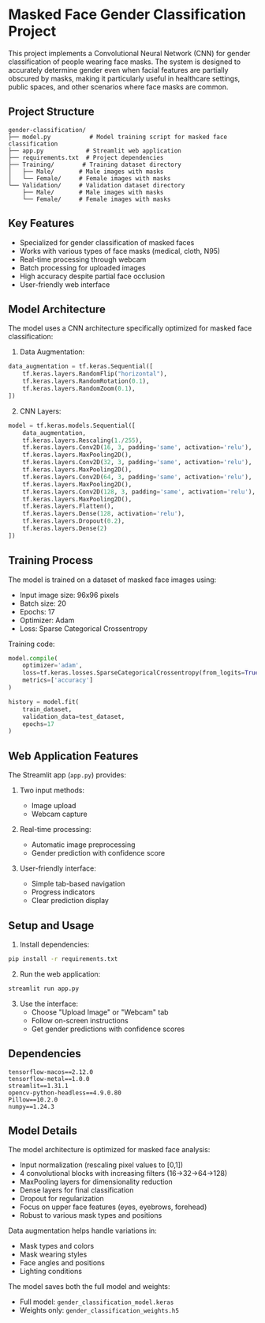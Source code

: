 # Masked Face Gender Classification Project

This project implements a Convolutional Neural Network (CNN) for gender classification of people wearing face masks. The system is designed to accurately determine gender even when facial features are partially obscured by masks, making it particularly useful in healthcare settings, public spaces, and other scenarios where face masks are common.

## Project Structure

```
gender-classification/
├── model.py           # Model training script for masked face classification
├── app.py            # Streamlit web application
├── requirements.txt  # Project dependencies
├── Training/        # Training dataset directory
│   ├── Male/       # Male images with masks
│   └── Female/     # Female images with masks
└── Validation/     # Validation dataset directory
    ├── Male/       # Male images with masks
    └── Female/     # Female images with masks
```

## Key Features

- Specialized for gender classification of masked faces
- Works with various types of face masks (medical, cloth, N95)
- Real-time processing through webcam
- Batch processing for uploaded images
- High accuracy despite partial face occlusion
- User-friendly web interface

## Model Architecture

The model uses a CNN architecture specifically optimized for masked face classification:

1. Data Augmentation:
```python
data_augmentation = tf.keras.Sequential([
    tf.keras.layers.RandomFlip("horizontal"),
    tf.keras.layers.RandomRotation(0.1),
    tf.keras.layers.RandomZoom(0.1),
])
```

2. CNN Layers:
```python
model = tf.keras.models.Sequential([
    data_augmentation,
    tf.keras.layers.Rescaling(1./255),
    tf.keras.layers.Conv2D(16, 3, padding='same', activation='relu'),
    tf.keras.layers.MaxPooling2D(),
    tf.keras.layers.Conv2D(32, 3, padding='same', activation='relu'),
    tf.keras.layers.MaxPooling2D(),
    tf.keras.layers.Conv2D(64, 3, padding='same', activation='relu'),
    tf.keras.layers.MaxPooling2D(),
    tf.keras.layers.Conv2D(128, 3, padding='same', activation='relu'),
    tf.keras.layers.MaxPooling2D(),
    tf.keras.layers.Flatten(),
    tf.keras.layers.Dense(128, activation='relu'),
    tf.keras.layers.Dropout(0.2),
    tf.keras.layers.Dense(2)
])
```

## Training Process

The model is trained on a dataset of masked face images using:
- Input image size: 96x96 pixels
- Batch size: 20
- Epochs: 17
- Optimizer: Adam
- Loss: Sparse Categorical Crossentropy

Training code:
```python
model.compile(
    optimizer='adam',
    loss=tf.keras.losses.SparseCategoricalCrossentropy(from_logits=True),
    metrics=['accuracy']
)

history = model.fit(
    train_dataset,
    validation_data=test_dataset,
    epochs=17
)
```

## Web Application Features

The Streamlit app (`app.py`) provides:

1. Two input methods:
   - Image upload
   - Webcam capture

2. Real-time processing:
   - Automatic image preprocessing
   - Gender prediction with confidence score

3. User-friendly interface:
   - Simple tab-based navigation
   - Progress indicators
   - Clear prediction display

## Setup and Usage

1. Install dependencies:
```bash
pip install -r requirements.txt
```

2. Run the web application:
```bash
streamlit run app.py
```

3. Use the interface:
   - Choose "Upload Image" or "Webcam" tab
   - Follow on-screen instructions
   - Get gender predictions with confidence scores

## Dependencies

```
tensorflow-macos==2.12.0
tensorflow-metal==1.0.0
streamlit==1.31.1
opencv-python-headless==4.9.0.80
Pillow==10.2.0
numpy==1.24.3
```

## Model Details

The model architecture is optimized for masked face analysis:
- Input normalization (rescaling pixel values to [0,1])
- 4 convolutional blocks with increasing filters (16→32→64→128)
- MaxPooling layers for dimensionality reduction
- Dense layers for final classification
- Dropout for regularization
- Focus on upper face features (eyes, eyebrows, forehead)
- Robust to various mask types and positions

Data augmentation helps handle variations in:
- Mask types and colors
- Mask wearing styles
- Face angles and positions
- Lighting conditions

The model saves both the full model and weights:
- Full model: `gender_classification_model.keras`
- Weights only: `gender_classification_weights.h5` 
